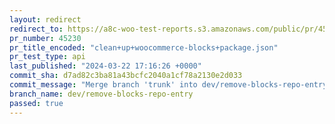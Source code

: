 ```yaml
---
layout: redirect
redirect_to: https://a8c-woo-test-reports.s3.amazonaws.com/public/pr/45230/api/index.html
pr_number: 45230
pr_title_encoded: "clean+up+woocommerce-blocks+package.json"
pr_test_type: api
last_published: "2024-03-22 17:16:26 +0000"
commit_sha: d7ad82c3ba81a43bcfc2040a1cf78a2130e2d033
commit_message: "Merge branch 'trunk' into dev/remove-blocks-repo-entry"
branch_name: dev/remove-blocks-repo-entry
passed: true
---
```

